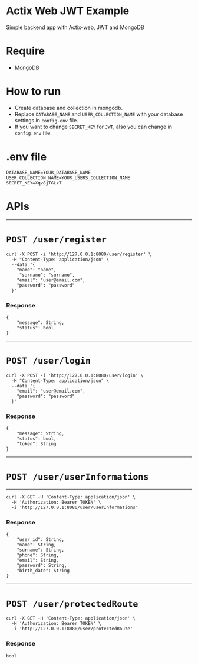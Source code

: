 # Actix Web JWT Example

Simple backend app with Actix-web, JWT and MongoDB

# Require

  - [MongoDB](https://www.mongodb.com/)


# How to run
  - Create database and collection in mongodb.
  - Replace `DATABASE_NAME` and `USER_COLLECTION_NAME` with your database settings in `config.env` file. 
  - If you want to change `SECRET_KEY` for `JWT`, also you can change in `config.env` file.

# .env file
```
DATABASE_NAME=YOUR_DATABASE_NAME
USER_COLLECTION_NAME=YOUR_USERS_COLLECTION_NAME
SECRET_KEY=Xqv8jTGLxT
```

# APIs
---

# `POST /user/register`
```
curl -X POST -i 'http://127.0.0.1:8080/user/register' \
  -H "Content-Type: application/json" \
  --data '{
    "name": "name",
     "surname": "surname",
    "email": "user@email.com",
    "password": "password"
  }'
 ```
### Response
```
{
    "message": String,
    "status": bool
}
```


-------

# `POST /user/login`
```
curl -X POST -i 'http://127.0.0.1:8080/user/login' \
  -H "Content-Type: application/json" \
  --data '{
    "email": "user@email.com",
    "password": "password"
  }'
 ```
### Response
```
{
    "message": String,
    "status": bool,
    "token": String
}
```
---
# `POST /user/userInformations`
---
```
curl -X GET -H 'Content-Type: application/json' \
  -H 'Authorization: Bearer TOKEN' \
  -i 'http://127.0.0.1:8080/user/userInformations'
 ```
### Response
```
{
    "user_id": String,
    "name": String,
    "surname": String,
    "phone": String,
    "email": String,
    "password": String,
    "birth_date": String
}
```
---
# `POST /user/protectedRoute`
```
curl -X GET -H 'Content-Type: application/json' \
  -H 'Authorization: Bearer TOKEN' \
  -i 'http://127.0.0.1:8080/user/protectedRoute'
 ```
### Response
```
bool
```




